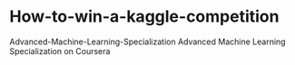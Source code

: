# How-to-win-a-kaggle-competition
Advanced-Machine-Learning-Specialization
Advanced Machine Learning Specialization on Coursera
